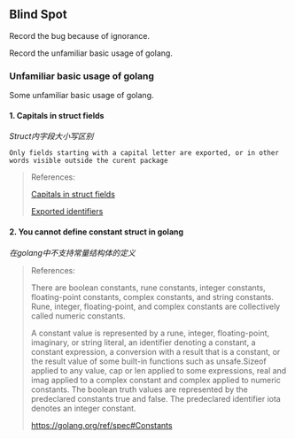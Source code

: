 ## Blind Spot

Record the bug because of ignorance.

Record the unfamiliar basic usage of golang.

### Unfamiliar basic usage of golang

Some unfamiliar basic usage of golang.

#### 1. Capitals in struct fields

*Struct内字段大小写区别*

`Only fields starting with a capital letter are exported, or in other words visible outside the curent package`

> References:
>
> [Capitals in struct fields](https://stackoverflow.com/questions/24837432/capitals-in-struct-fields)
>
> [Exported identifiers](https://go.dev/ref/spec#Exported_identifiers)

#### 2. You cannot define constant struct in golang

*在golang中不支持常量结构体的定义*

> References:
>
> There are boolean constants, rune constants, integer constants, floating-point constants, complex constants, and string constants. Rune, integer, floating-point, and complex constants are collectively called numeric constants.
> 
> A constant value is represented by a rune, integer, floating-point, imaginary, or string literal, an identifier denoting a constant, a constant expression, a conversion with a result that is a constant, or the result value of some built-in functions such as unsafe.Sizeof applied to any value, cap or len applied to some expressions, real and imag applied to a complex constant and complex applied to numeric constants. The boolean truth values are represented by the predeclared constants true and false. The predeclared identifier iota denotes an integer constant.
> 
> https://golang.org/ref/spec#Constants